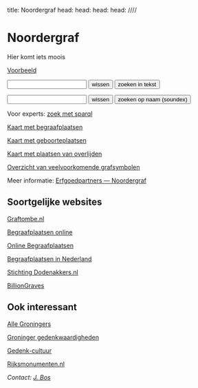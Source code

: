 title: Noordergraf
head: <link rel="alternate" href="https://noordergraf.rug.nl/index.ttl"    type="text/turtle"/>
head: <link rel="alternate" href="https://noordergraf.rug.nl/index.nt"     type="application/n-triples"/>
head: <link rel="alternate" href="https://noordergraf.rug.nl/index.rdf"    type="application/rdf+xml"/>
head: <link rel="alternate" href="https://noordergraf.rug.nl/index.penman" type="text/x.penman"/>
////

# Noordergraf

Hier komt iets moois

[Voorbeeld](/tomb/T00000)

<form action="/bin/textsearch">
<input type="text" name="q">
<input type="reset" value="wissen" class="button">
<input type="submit" value="zoeken in tekst" class="button">
</form>

<form action="/bin/textsearch">
<input type="hidden" name="t" value="fullname">
<input type="text" name="q">
<input type="reset" value="wissen" class="button">
<input type="submit" value="zoeken op naam (soundex)" class="button">
</form>

Voor experts: [zoek met sparql](https://anonymous@noordergraf.rug.nl:10036/#/repositories/noordergraf)

[Kaart met begraafplaatsen](mapsites.html)

[Kaart met geboorteplaatsen](mappob.html)

[Kaart met plaatsen van overlijden](mappod.html)

[Overzicht van veelvoorkomende grafsymbolen](symbol/)

Meer informatie: [Erfgoedpartners — Noordergraf](https://erfgoedpartners.nl/sites/noordergraf/)


## Soortgelijke websites

[Graftombe.nl](https://www.graftombe.nl/)

[Begraafplaatsen online](https://www.begraafplaatsenonline.nl/)

[Online Begraafplaatsen](https://www.online-begraafplaatsen.nl/)

[Begraafplaatsen in Nederland](https://www.denhollandsche.nl/over-den-hollandsche/begraafplaats-vergunning-grafmonument/)

[Stichting Dodenakkers.nl](https://www.dodenakkers.nl/)

[BillionGraves](https://billiongraves.nl/)

## Ook interessant

[Alle Groningers](https://www.allegroningers.nl/)

[Groninger gedenkwaardigheden](http://www.redmeralma.nl/gedenkwaardigheden.htm)

[Gedenk-cultuur](https://gedenk-cultuur.nl/)

[Rijksmonumenten.nl](https://rijksmonumenten.nl/)


<address>

Contact: [J. Bos](https://www.rug.nl/staff/johan.bos/)

</address>
